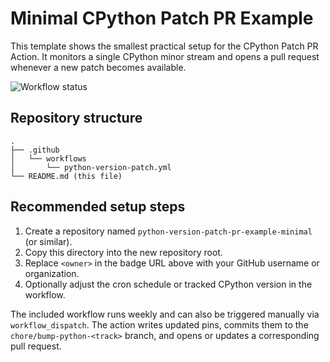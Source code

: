 # Minimal CPython Patch PR Example

This template shows the smallest practical setup for the CPython Patch PR
Action. It monitors a single CPython minor stream and opens a pull request
whenever a new patch becomes available.

![Workflow status](https://github.com/<owner>/python-version-patch-pr-example-minimal/actions/workflows/python-version-patch.yml/badge.svg)

## Repository structure

```
.
├── .github
│   └── workflows
│       └── python-version-patch.yml
└── README.md (this file)
```

## Recommended setup steps

1. Create a repository named `python-version-patch-pr-example-minimal` (or
   similar).
2. Copy this directory into the new repository root.
3. Replace `<owner>` in the badge URL above with your GitHub username or
   organization.
4. Optionally adjust the cron schedule or tracked CPython version in the
   workflow.

The included workflow runs weekly and can also be triggered manually via
`workflow_dispatch`. The action writes updated pins, commits them to the
`chore/bump-python-<track>` branch, and opens or updates a corresponding pull
request.
